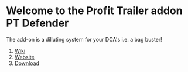 # Welcome to the Profit Trailer addon PT Defender

The add-on is a dilluting system for your DCA's i.e. a bag buster!

1. [Wiki](https://github.com/PTDefender/Welcome/wiki)
2. [Website](https://www.ptdefender.com)
3. [Download](https://www.ptdefender.com/download)
